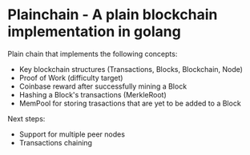 # Plainchain - A plain blockchain implementation in golang

Plain chain that implements the following concepts:
- Key blockchain structures (Transactions, Blocks, Blockchain, Node)
- Proof of Work (difficulty target)
- Coinbase reward after successfully mining a Block
- Hashing a Block's transactions (MerkleRoot)
- MemPool for storing trasactions that are yet to be added to a Block

Next steps:
- Support for multiple peer nodes
- Transactions chaining
